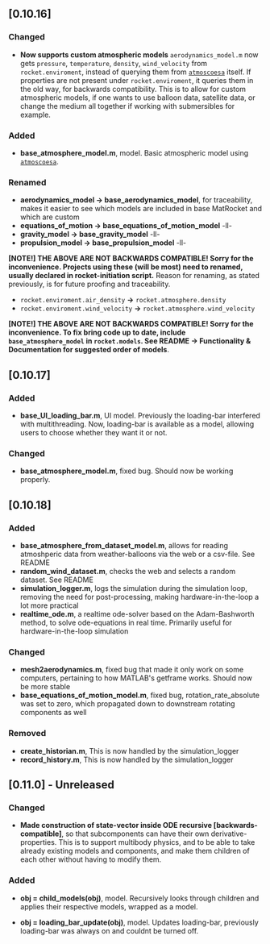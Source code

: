 ## [0.10.16]

### Changed
* **Now supports custom atmospheric models** `aerodynamics_model.m` now gets `pressure`, `temperature`, `density`, `wind_velocity` from `rocket.enviroment`, instead of querying them from [`atmoscoesa`](https://se.mathworks.com/help/aerotbx/ug/atmoscoesa.html) itself. If properties are not present under `rocket.enviroment`, it queries them in the old way, for backwards compatibility. This is to allow for custom atmospheric models, if one wants to use balloon data, satellite data, or change the medium all together if working with submersibles for example.


### Added
- **base_atmosphere_model.m**, model. Basic atmospheric model using [`atmoscoesa`](https://se.mathworks.com/help/aerotbx/ug/atmoscoesa.html).

### Renamed

- **aerodynamics_model -> base_aerodynamics_model**, for traceability, makes it easier to see which models are included in base MatRocket and which are custom
- **equations_of_motion -> base_equations_of_motion_model** -ll-
- **gravity_model -> base_gravity_model** -ll-
- **propulsion_model -> base_propulsion_model** -ll-

**[NOTE!] THE ABOVE ARE NOT BACKWARDS COMPATIBLE! Sorry for the inconvenience. Projects using these (will be most) need to renamed, usually declared in rocket-initiation script.** Reason for renaming, as stated previously, is for future proofing and traceability.

- `rocket.enviroment.air_density` **->** `rocket.atmosphere.density`
- `rocket.enviroment.wind_velocity` **->** `rocket.atmosphere.wind_velocity`

**[NOTE!] THE ABOVE ARE NOT BACKWARDS COMPATIBLE! Sorry for the inconvenience. To fix bring code up to date, include `base_atmosphere_model` in `rocket.models`. See README -> Functionality & Documentation for suggested order of models**.


## [0.10.17]

### Added
- **base_UI_loading_bar.m**, UI model. Previously the loading-bar interfered with multithreading. Now, loading-bar is available as a model, allowing users to choose whether they want it or not.

### Changed
- **base_atmosphere_model.m**, fixed bug. Should now be working properly.


## [0.10.18]

### Added
- **base_atmosphere_from_dataset_model.m**, allows for reading atmoshperic data from weather-balloons via the web or a csv-file. See README
- **random_wind_dataset.m**, checks the web and selects a random dataset. See README
- **simulation_logger.m**, logs the simulation during the simulation loop, removing the need for post-processing, making hardware-in-the-loop a lot more practical
- **realtime_ode.m**, a realtime ode-solver based on the Adam-Bashworth method, to solve ode-equations in real time. Primarily useful for hardware-in-the-loop simulation


### Changed
- **mesh2aerodynamics.m**, fixed bug that made it only work on some computers, pertaining to how MATLAB's getframe works. Should now be more stable
- **base_equations_of_motion_model.m**, fixed bug, rotation_rate_absolute was set to zero, which propagated down to downstream rotating components as well

### Removed
- **create_historian.m**, This is now handled by the simulation_logger
- **record_history.m**, This is now handled by the simulation_logger





## [0.11.0] - Unreleased

### Changed
- **Made construction of state-vector inside ODE recursive [backwards-compatible]**, so that subcomponents can have their own derivative-properties. This is to support multibody physics, and to be able to take already existing models and components, and make them children of each other without having to modify them.

### Added
- **obj = child_models(obj)**, model. Recursively looks through children and applies their respective models, wrapped as a model.

- **obj = loading_bar_update(obj)**, model. Updates loading-bar, previously loading-bar was always on and couldnt be turned off.
